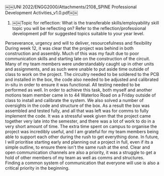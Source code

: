
￼￼UNI 2022/ENGG2000/Attachments/2108_SPINE Professional Development Activities_v1.0.pdf￼￼

1.  ￼￼Topic for reflection: What is the transferable skills/employability skill topic you will be reflecting on? Refer to the reflection/professional development pdf for suggested topics suitable to your year level.

Perseverance, urgency and will to deliver, resourcefulness and flexibility
During week 12, it was clear that the project was behind in both construction and assembly. Much of this was my fault due to poor communication skills and starting late on the construction of the circuit. Many of my team members were understandably caught up in other units and assignments, and as such were unable to put aside time outside of class to work on the project. The circuitry needed to be soldered to the PCB and installed in the box, the code also needed to be adjusted and calibrated in-situ in order to ensure it was functional. All testing needed to be performed as well. In order to achieve this task, both myself and another motions team member came in to 44 Waterloo Road on a Friday outside of class to install and calibrate the system. We also solved a number of oversights in the code and structure of the box. As a result the box was assembled and tested fully, and all that was left was for comms to fully implement the code. It was a stressful week given that the project came together very late into the semester, and there was a lot of work to do in a very short amount of time. The extra time spent on campus to organise the project was incredibly useful, and I am grateful for my team members being able to support each other during the rush to get everything done. In future, I will prioritise starting early and planning out a project in full, even if its a simple outline, to ensure there isn't the same rush at the end. Clear and open communication channels are also a priority, it was a struggle to get a hold of other members of my team as well as comms and structures. Finding a common system of communication that everyone will use is also a critical priority in the beginning.

